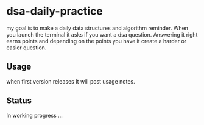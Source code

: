 # dsa-daily-practice 

my goal is to make a daily data structures and algorithm reminder. When you launch the terminal it asks if you want a dsa question. Answering it right earns points and depending on the points you have it create a harder or easier question.

## Usage
when first version releases It will post usage notes.

## Status
In working progress ...
